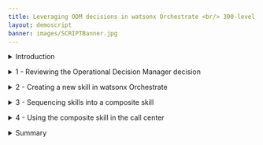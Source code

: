 ```yaml
---
title: Leveraging ODM decisions in watsonx Orchestrate <br/> 300-level live demo
layout: demoscript
banner: images/SCRIPTBanner.jpg
---
```


<span id="top"></span>

<details markdown="1">

<summary>Introduction</summary>

Today we’ll see how IBM watsonx Orchestrate can be used to enhance call center agent productivity, increase compliance with an organization's business procedures, and reduce risk of inconsistency in the decision making process.

Using a customer service scenario, we’ll see how to use watsonx Orchestrate to easily create a 'return validation' skill from an existing IBM Operational Decision Manager (ODM) application. Then, we’ll see how the built-in skill flow capability can be used to sequence several skills into a single activity.

We’re using a customer service example, but the same pattern can be used to leverage any existing deployed decision services across your enterprise.

Let’s get started!

(Printer-ready PDF version of the demo script  <a href="./files/DEMO_Script.pdf" target="_blank" rel="noreferrer">here</a>)

<br/>

</details>

<p/>

<details markdown="1">

<summary>1 - Reviewing the Operational Decision Manager decision</summary>

<br/>

| **1.1** | **Introduce the customer service decision** |
| :--- | :--- |
| **Narration** | FocusCorp uses Operational Decision Manager (ODM) as a backend application to automatically validate and approve return requests from customers.<br/><br/> The company now wants to enable all call center agents to directly access the decision output so they can determine immediately whether a return is approved while on the phone with a customer. <br/>Before seeing how to create such a skill in watsonx Orchestrate, let’s look at the existing application in ODM. |
| **Action** &nbsp; 1.1.1 | Show the ODM Business Console screen that was opened during the demo preparation. Select **Enterprise LDAP** (1), enter the Username **cp4admin** (2), enter the **password** (3) you copied in your notebook, and click **Log in** (4). <inline-notification text="The Decision Center console will start from the last page you were in when you left during your last connection."></inline-notification> <img src="images/1-1-1.png" width="800" /> |
| **Action** &nbsp; 1.1.2 | Click the **LIBRARY** tab. <br/> <img src="images/1-1-2.png" width="800" /> |
| **Narration** | The return policy is managed in ODM by FocusCorp's retail business team, using a dedicated business console called Decision Center. Let’s see how the return policy is implemented in ODM. |
| **Action** &nbsp; 1.1.3 | Click the **Customer Service** decision service. <br/> <img src="images/1-1-3.png" width="800" /> |
| **Action** &nbsp; 1.1.4 | Click the **main** branch. <br/> <img src="images/1-1-4.png" width="800" /> |
| **Action** &nbsp; 1.1.5 | Click the **Decision Artifacts** tab, if you are not already on that tab. <br/> <img src="images/1-1-5.png" width="800" /> |
| **Action** &nbsp; 1.1.6 | Click the **X** to remove any decision artifact filters (if any). <br/> <img src="images/1-1-6.png" width="800" /> |
| **Action** &nbsp; 1.1.7 | Click **Main customer service flow**. <br/> <img src="images/1-1-7.png" width="800" /> |

<br/>

| **1.2** | **Provide an overview of the decision service** |
| :--- | :--- |
| **Narration** | The return validation policy is composed of rule artifacts including ruleflows, decision tables and business rules. <br/><br/> The main ruleflow is the backbone of the decision service. It synchronizes a variety of rules that cover fraud detection, warranty validation, return policy and refund conditions. |
| **Action** &nbsp; 1.2.1 | Click the **Compute refund** box (1) and then the **Refund flow** link (2). <br/> <img src="images/1-2-1.png" width="800" /> |
| **Narration** | Let’s look at one of the decision artifacts. The ‘Shipping fee’ decision table defines the fixed return fee depending on the location of the customer and the type of item being returned. |
| **Action** &nbsp; 1.2.2 | Click the **Estimate shipping fee** box (1) and then the **Shipping fee** link (2) to open the decision table. <br/> <img src="images/1-2-2.png" width="800" /> |
| **Narration** | Each row of the table corresponds to a specific business rule that can also be seen in natural language. In this rule, the return fee for grocery items in the United States is $15. A message is also added to the response to document the decision. |
| **Action** &nbsp; 1.2.3 | Hover your cursor over the header of row 4 to display the 'grocery' business rule. <br/> <img src="images/1-2-3.png" width="800" />  <br/> <img src="images/1-2-3bis.png" width="800" /> |
| **Action** &nbsp; 1.2.4 | Click **Main customer service flow**. <br/> <img src="images/1-2-4.png" width="800" /> |
| **Narration** | This decision service is deployed in a production environment and is invoked by FocusCorp's enterprise applications. Let’s look at the deployment environment. |

<br/>

| **1.3** | **Introduce the production Rule Execution Server** |
| :--- | :--- |
| **Narration** | The ODM Rule Execution Server is a console to monitor rule applications deployed on a given server. From this console, the rule administrator can test a rule application, trace its usage, run diagnostics, and access execution traces when required. |
| **Action** &nbsp; 1.3.1 | Show the ODM **Rule Execution Server** screen that was opened during the demo preparation. <br/> <img src="images/1-3-1.png" width="800" /> |
| **Action** &nbsp; 1.3.2 | Click the **Explorer** tab. <br/> <img src="images/1-3-2.png" width="800" /> |
| **Narration** | Two RuleApps are deployed in this production environment. The 'Customer Service' RuleApp manages the return policy we just looked at in the Decision Center. |
| **Action** &nbsp; 1.3.3 | Click the **FocusCorp_CustomerService** RuleApp. <br/> <img src="images/1-3-3.png" width="800" /> |
| **Action** &nbsp; 1.3.4 | Click the **FocusCorp_Customer_Service** Ruleset. <br/> <img src="images/1-3-4.png" width="800" /> |
| **Narration** | The customer service application has one ruleset with two input parameters -- the customer and the purchase to be returned. Both the decision service and the ruleset it contains are versioned. At execution time, a user can decide to use a specific version, or the latest deployed version of the RuleApp. |
| **Action** &nbsp; 1.3.5 | Point out and explain the **FocusCorp_Customer_Service** ruleset. The output parameter (1), the return decision (2) and the versioning(3). <br/> <img src="images/1-3-5.png" width="800" /> |
| **Narration** | Let’s now see how to leverage these deployed decisions using watsonx Orchestrate to make these return decisions visible to call center agents. |

**[Go to top](#place1)**

<br/><br/>

</details>

<p/>

<details markdown="1">

<summary>2 - Creating a new skill in watsonx Orchestrate</summary>

<br/>

| **2.1** | **Connect the discovery service to the ODM Rule Execution Server** |
| :--- | :--- |
| **Narration** | Let’s now log in to watsonx Orchestrate with the the ‘Builder’ profile. This profile enables us to create, enrich and publish skills. |
| **Action** &nbsp; 2.1.1 | Log in to your watsonx Orchestrate instance. <br/> <img src="images/2-1-1.png" width="800" /> |
| **Action** &nbsp; 2.1.2 | Click the **hamburger** icon. <br/> <img src="images/2-1-2.png" width="800" /> |
| **Action** &nbsp; 2.1.3 | Click **Skills**. <br/> <img src="images/2-1-3.png" width="800" /> |
| **Narration** | watsonx Orchestrate offers a wide variety of skills that can be added for a single individual (personal skill) or the whole team. Let’s create a new personal skill. |
| **Action** &nbsp; 2.1.4 | Click **Add skills**. <br/> <img src="images/2-1-4.png" width="800" /> |
| **Narration** | There are various ways to create a skill in watsonx Orchestrate. One of them is to use a discovery service to create new skills from IBM Cloud Pak for Business Automation that are deployed on SaaS or on premises, or from RPA SaaS. The automation service we want to leverage is deployed on a containerized version of ODM on premises. <br/>|
| **Action** &nbsp; 2.1.5 | Click the **IBM Cloud Pak for Business Automation - On premises** tile. <br/> <img src="images/2-1-5.png" width="800" />  <inline-notification text="If you are using a SaaS environment, click the <strong>IBM Cloud Pak for Business Automation – SaaS</strong> tile and use the basic authentication credentials provided by your SaaS admin."></inline-notification>|
| **Narration** | To access the automation environment, an API key has been generated by the Cloud Pak for Business Automation administrator. With this API key and the cluster URL, we can set up the discovery service and let it access all the automation services deployed in this environment.  |
| **Action** &nbsp; 2.1.6 | Enter your **Username** (1), **API key** (2) and **Connection URL** (3) you stored in your notebook in the demo preparation. Click **Connect** (4). <br/> <img src="images/2-1-6.png" width="800" /> |

<br/>

| **2.2** | **Create the customer service skill from the ODM RuleApp** |
| :--- | :--- |
| **Narration** | The discovery service lets us see all the deployed business automation services we can leverage to create a new skill. |
| **Action** &nbsp; 2.2.1 | Expand the **Automations** folder. <br/> <img src="images/2-2-1.png" width="800" /> |
| **Narration** | ‘FC_CustomerService’ is one of the deployed ODM applications we can leverage. The new skill we are about to create will execute the business rules deployed on the rule execution server that we saw earlier. |
| **Action** &nbsp; 2.2.2 | Select **FC_CustomerService**. <br/> <img src="images/2-2-2.png" width="800" /> |
| **Narration** | Now we'll create a new skill in watsonX Orchestrate. Let’s search for our recently added skill. |
| **Action** &nbsp; 2.2.3 | Select the '**Invokes the execution..**' skill (1) and click **Save as draft** (2). <br/> <img src="images/2-2-3.png" width="800" /> |
| **Narration** | Next, we’ll configure the skill to define how it asks for the input and displays the output. We’ll also train the natural language processing (NLP) engine on the phrases that can be used to invoke the skill. |
| **Action** &nbsp; 2.2.4 | Search for ‘**FC**’ to access the recently imported skill. <br/> <img src="images/2-2-4.png" width="800" /> |
| **Narration** | The discovery service has created a version of the skill that is not yet published. As we can see, it is now ready to be published in the skills catalog. |
| **Action** &nbsp; 2.2.5 | Expand the **Invokes the execution of the decision service operation XXX_FC_CustomerService** skill (XXX are your initials used during demo prep). <inline-notification text="The <strong>Step in the process</strong> for this skill should read '<strong>Just 1 step away to be ready</strong>'. The <strong>Status</strong> for this skill should read '<strong>Ready to publish</strong>'."></inline-notification> <img src="images/2-2-5.png" width="800" /> |
| **Action** &nbsp; 2.2.6 | Make sure you are on the right skill by checking you are the author of the skill. <br/> <img src="images/2-2-6.png" width="800" /> |
| **Narration** | We can now define the way users will interact with our skill. This is required before publishing the skill. |
| **Action** &nbsp; 2.2.7 | Click the corresponding **ellipsis** icon. <br/> <img src="images/2-2-7.png" width="800" /> |
| **Action** &nbsp; 2.2.8 | Click **Enhance this skill**. <br/> <img src="images/2-2-8.png" width="800" /> |

<br/>

| **2.3** | **Publish the customer service skill to your personal skills** |
| :--- | :--- |
| **Narration** | The first thing we'll customize is the title of the skill. On the right we see how the skill will be displayed to users. As this demo environment is shared across various users, we'll add initials to easily find the skill in the catalog. |
| **Action** &nbsp; 2.3.1 | Enter an easy-to-find skill name (e.g., '**New XXX FocusCorp customer service.**' – XXX being your own initials) <br/> <img src="images/2-3-1.png" width="800" /> |
| **Narration** | We can customize how the inputs will be displayed and edit a specific label for each entry. We can also specify what attributes will be required to invoke the skill. |
| **Action** &nbsp; 2.3.2 | Click the **Input** tab. <br/> <img src="images/2-3-2.png" width="800" /> |
| **Action** &nbsp; 2.3.3 | Scroll down to the **customer.name** field. <br/> <img src="images/2-3-3.png" width="800" /> |
| **Action** &nbsp; 2.3.4 | Enter ‘**Customer name**’ in the **customer.name** field. <br/> <img src="images/2-3-4.png" width="800" /> |
| **Narration** | The same procedure is applied for the remaining fields. The output parameters are also customized in the same way. |
| **Action** &nbsp; 2.3.5 <br/> | Click the **Output** tab. <br/> <img src="images/2-3-6.png" width="800" /> |
| **Narration** |  In this scenario, we only need to specify the column headers of the table that contains the decision fields returned by ODM. |
| **Action** &nbsp; 2.3.6 <br/> | Click **Edit response**. <br/> <img src="images/2-3-7.png" width="800" /> |
| **Action** &nbsp; 2.3.7 <br/> | Type ‘**Return decision**’ in the **decision.returnStatus** header field. <br/> <img src="images/2-3-8.png" width="800" /> |
| **Narration** |  The same procedure is applied for the remaining output fields. We have already prepared a fully configured skill that we'll see in a couple of minutes.<br/>Next, we are specifying the phrases orchestrate will use to train the NLP engine. |
| **Action** &nbsp; 2.3.8 | Click the **Phrases** tab. <br/> <img src="images/2-3-10.png" width="800" /> |
| **Action** &nbsp; 2.3.9 | Type ‘**register a claim**’ as a new phrase. Press the enter/return key on your keyboard to save the new phrase. <br/> <img src="images/2-3-11.png" width="800" /> |
| **Narration** |  Our skill is now published in the watsonx Orchestrate catalog. Users are now able to add it to their personal skill sets.|
| **Action** &nbsp; 2.3.10 | Click **Publish**. <br/> <img src="images/2-3-12.png" width="800" /><br/> <img src="images/2-3-13.png" width="800" /> |

<br/>

| **2.4** | **Add the customer service skill to your personal skills** |
| :--- | :--- |
| **Narration** | We can now add this new skill into our personal catalog. |
| **Action** &nbsp; 2.4.1 | Click **Home**. <br/> <img src="images/2-4-1.png" width="800" /> |
| **Action** &nbsp; 2.4.2 | Click **Add skills from the catalog**. <br/> <img src="images/2-4-2.png" width="800" /> |
| **Action** &nbsp; 2.4.3 | Type your ‘**XXX**’ in the search field ('XXX' being your own initials). <br/> <img src="images/2-4-3.png" width="800" /> |
| **Action** &nbsp; 2.4.4 | Click the ‘**XXX_FC_CustomerService API**’ skill ('XXX' being your own initials). <br/> <img src="images/2-4-4.png" width="800" /> |
| **Narration** | Next, we'll connect the skill to the Rule Execution Server. We'll use the ZEN API key that was provided by our ODM administrator to connect to the deployed rule service. |
| **Action** &nbsp; 2.4.5 | Click **Connect app**. <br/> <img src="images/2-4-5.png" width="800" /> |
| **Action** &nbsp; 2.4.6 | Enter the **ZEN API key** (1) you copied in your notebook. Click **Connect app** (2). <br/> <img src="images/2-4-6.png" width="800" /> |
| **Narration** | The skill is connected, and we can now add it into our personal catalog. |
| **Action** &nbsp; 2.4.7 | Click **Add skill +**. <br/> <img src="images/2-4-7.png" width="800" /> |
| **Action** &nbsp; 2.4.8 | Check that your skill is added. <br/> <img src="images/2-4-8.png" width="800" /> |
| **Action** &nbsp; 2.4.9 | Click **Home**. <br/> <img src="images/2-4-9.png" width="800" /> |

<br/>

| **2.5** | **Show the customer service skill** |
| :--- | :--- |
| **Narration** | The new skill is now listed in our personal skills list. In one click, we can invoke it. |
| **Action** &nbsp; 2.5.1 | Click the **New XXX FocusCorp customer service** tile ('XXX' being your own initials). <br/> <img src="images/2-5-1.png" width="800" /> |
| **Narration** | The decision service requires multiple pieces of data to process the return. Instead of requesting the agent to input this data manually, we'll query the FocusCorp database to retrieve the data automatically using another skill. |
| **Action** &nbsp; 2.5.2 | Scroll through the set of required inputs. <br/> <img src="images/2-5-2.png" width="800" /> |
| **Action** &nbsp; 2.5.3 | Click the **XXX FocusCorp Get data from database** skill ('XXX' being your own initials). <br/> <img src="images/2-5-3.png" width="800" /> |
| **Narration** | Let’s use a customer email and product identification number, just like a call center agent would do. |
| **Action** &nbsp; 2.5.4 | Enter ‘**johnsmith@acme.com**’ as the **Customer email** (1). Enter ‘**001**’ as the **Product identification number** (2). Click **Apply** (3). <br/> <img src="images/2-5-4.png" width="800" /> |
| **Narration** | The database skill has returned the customer and item details from the FocusCorp database. We can now use the database skill to feed the decision skill. To do so, we will create a composite skill. |
| **Action** &nbsp; 2.5.5 | Scroll through the result to show the data recovered from the back-end system. <br/> <img src="images/2-5-5.png" width="800" /> |

**[Go to top](#place1)**

<br/><br/>

</details>

<p/>

<details markdown="1">

<summary>3 - Sequencing skills into a composite skill</summary>

<br/>

| **3.1** | **Create the customer service composite skill** |
| :--- | :--- |
| **Narration** | Let’s now work on this composite skill. As an automation builder, we can sequence multiple skills. |
| **Action** &nbsp; 3.1.1 | Click the **hamburger** icon. <br/> <img src="images/3-1-1.png" width="800" /> |
| **Action** &nbsp; 3.1.2 | Click **Skills**. <br/> <img src="images/3-1-2.png" width="800" /> |
| **Action** &nbsp; 3.1.3 | Expand the **Add skills** menu (1). Click **Create a skill flow** (2). <br/> <img src="images/3-1-3.png" width="800" /> |
| **Narration** | The first step is to give a name and description to the composite skill so that users can easily recognize it in the catalog. |
| **Action** &nbsp; 3.1.4 | Click the **pencil** icon to name the skill flow. <br/> <img src="images/3-1-4.png" width="800" /> |
| **Narration** | The description will help users understand the actions performed by the composite skill. |
| **Action** &nbsp; 3.1.5 | Enter a skill name that contains your 'XXX' initials (e.g., '**XXX FocusCorp Register claim**') (1). In the **Description** field, enter ‘**Get the customer and purchase details from the database - Validates return conditions and refunds**’ (2). Click **Save** (3). <br/> <img src="images/3-1-5.png" width="800" /> |
| **Narration** | Next, we must add the two skills we need for this flow. The first one will collect the data from the database. The second one, which we created from ODM, will analyze the data and return a decision. |
| **Action** &nbsp; 3.1.6 | Click the **+** button. <br/> <img src="images/3-1-6.png" width="800" /> |
| **Narration** | Let’s search for the skills we have added in our personal skills. |
| **Action** &nbsp; 3.1.7 | Search for '**XXX**' to find all your skills from the catalog ('XXX' being your own initials). <br/> <img src="images/3-1-7.png" width="800" /> |
| **Action** &nbsp; 3.1.8 | Click the **XXX FocusCorp_Get_Data_from_database** skill ('XXX' being your own initials). <br/> <img src="images/3-1-8.png" width="800" /> |
| **Narration** | We can add the database skill to the flow.|
| **Action** &nbsp; 3.1.9 | Click **Add skill +**. <br/> <img src="images/3-1-9.png" width="800" /> |
| **Action** &nbsp; 3.1.10 | Click **+** button. <br/> <img src="images/3-1-10.png" width="800" /> |
| **Narration** |Next, let’s search for the decision skill. |
| **Action** &nbsp; 3.1.11 | Search for '**XXX**' to find all your skills from the catalog ('XXX' being your own initials). <br/> <img src="images/3-1-11.png" width="800" /> |
| **Narration** | To save time, we will use a pre-configured version of the decision skill.|
| **Action** &nbsp; 3.1.12 | Click the **XXX FocusCorp_Customer_Service** skill ('XXX' being your own initials).  <br/> <img src="images/3-1-12.png" width="800" /> |
| **Action** &nbsp; 3.1.13 | Click **Add skill +**. <br/> <img src="images/3-1-13.png" width="800" /> |
| **Action** &nbsp; 3.1.14 | Click the second skill in the flow. <br/> <img src="images/3-1-14.png" width="800" /> |
| **Narration** | The two skills are now sequenced in the flow. Next, we must map the output parameters of the database skill to the input fields of the decision skill. This operation can be automated using watsonx Orchestrate’s intelligent mapping capability. Orchestrate is able to suggest a mapping based on attributes, names and types. |
| **Action** &nbsp; 3.1.15 | Click **Generate mapping suggestions**. <br/> <img src="images/3-1-15.png" width="800" /> |
| **Narration** | We can see all the attributes are correctly mapped between the two skills in just a single click. No additional action is required. We can now save the skill to add it to the catalog, as well as publish it to users. |
| **Action** &nbsp; 3.1.16 | Point out the mapped values. <br/> <img src="images/3-1-16.png" width="800" /> |
| **Action** &nbsp; 3.1.17 | Expand the **Actions** menu (1). Click **Save as draft** (2). <br/> <img src="images/3-1-17.png" width="800" /> |
| **Narration** | Let’s now enhance the composite skill by adding some phrases that will be used to invoke the skill in the chat interface of watsonx Orchestrate. |
| **Action** &nbsp; 3.1.18 | Expand the **Actions** menu (1). Click **Enhance** (2). <br/> <img src="images/3-1-18.png" width="800" /> |
| **Action** &nbsp; 3.1.19 | Click **Phrases**. <br/> <img src="images/3-1-19.png" width="800" /> |
| **Narration** | Let's add ‘return a product’ to the training set. Many more phrases can be added to improve the NLP training. |
| **Action** &nbsp; 3.1.20 | Type '**return a product**’. <br/> <img src="images/3-1-20.png" width="800" /> |
| **Narration** | Our composite skill is ready to be published. Just by entering ‘return a product’ in the chat interface, watsonx Orchestrate will understand that this skill should be used. |
| **Action** &nbsp; 3.1.21 | Click **Publish**. <br/> <img src="images/3-1-21.png" width="800" /> |
| **Action** &nbsp; 3.1.22 | Click **Home**. <br/> <img src="images/3-1-22.png" width="800" /> |

**[Go to top](#place1)**

<br/><br/>

</details>

<p/>

<details markdown="1">

<summary>4 - Using the composite skill in the call center</summary>

<br/>

| **4.1** | **Add the customer service composite skill** |
| :--- | :--- |
| **Narration** | Since we are using a shared environment for this demonstration, we'll need to add the composite skill to our personal skillset. In a real life situation, the skill would be added to the team skillset so that any call center agent could easily access it. |
| **Action** &nbsp; 4.1.1 | Click **Add skills from the catalog**. <br/> <img src="images/4-1-1.png" width="800" /> |
| **Action** &nbsp; 4.1.2 | Type your '**XXX**' initials to find all your skills from the catalog. <br/> <img src="images/4-1-2.png" width="800" /> |
| **Action** &nbsp; 4.1.3 | Click the **Skill flows** tile. <br/> <img src="images/4-1-3.png" width="800" /> |
| **Action** &nbsp; 4.1.4 | Search for ‘**XXX**’ (‘XXX’ being your own initials). <br/> <img src="images/4-1-4.png" width="800" /> |
| **Action** &nbsp; 4.1.5 | Click **Add skill +**. <br/> <img src="images/4-1-5.png" width="800" /> |
| **Action** &nbsp; 4.1.6 | Check that your skill is added. Click **IBM watsonx Orchestrate**. <br/> <img src="images/4-1-6.png" width="800" /> |

<br/>

| **4.2** | **Use the customer service composite skill** |
| :--- | :--- |
| **Narration** | We're now ready to use the composite skill.<br/> Let's now assume the role of a customer service agent who receives a call from a customer. We'll ask for their customer email and the product ID of the item to be returned. |
| **Action** &nbsp; 4.2.2 | Type ‘**return a product**’ and press the enter/return key on your keyboard. <br/> <img src="images/4-2-2.png" width="800" /> |
| **Action** &nbsp; 4.2.3 | Enter ‘**alexgreen@acme.com**’ as the **Customer email** (1). Enter ‘**001**’ as the **Product indentification number** (2). Click **Apply** (3). <br/> <img src="images/4-2-3.png" width="800" /> |
| **Narration** | The customer tells us they are returning the product because it arrived late. |
| **Action** &nbsp; 4.2.4 | For the **Return reason** field, select **Arrived_late** (1). For the **Item condition** field, select **Opened** (2). Click **Show all fields** (3). <br/> <img src="images/4-2-4.png" width="800" /> |
| **Narration** | All the other required fields have been automatically pre-filled, saving us a lot of time. |
| **Action** &nbsp; 4.2.5 | Point out the other pre-filled fields. <br/> <img src="images/4-2-5.png" width="800" /> |
| **Action** &nbsp; 4.2.6 | Scroll down and click **Show fewer fields**. <br/> <img src="images/4-2-6.png" width="800" /> |
| **Action** &nbsp; 4.2.7 | Click **Apply**. <br/> <img src="images/4-2-7.png" width="800" /> |
| **Narration** | In one click, the ODM decision service returns a decision and additional information, such as the refund amount or any required shipping fees. All these results have been dynamically calculated by the rules we saw at the beginning of this scenario.<inline-notification text="You can execute the demonstration with different combination of users (e.g.: other emails below) and items (see highlighted product numbers below) to show the different decision outcomes."></inline-notification> <img src="images/4-2-9.png" width="800" /> <img src="images/4-2-10.png" width="800" /> |
| **Action** &nbsp; 4.2.8 | Point out the decision results. <br/> <img src="images/4-2-8.png" width="800" /> |

<br/>

**[Go to top](#place1)**

<br/><br/>

</details>

<p/>

<details markdown="1">

<summary>Summary</summary>

In this demo, we saw how a company uses IBM watsonx Orchestrate to leverage and expose existing ODM Decision Services in new ways. 

We used the Discovery Service to create a new skill that invokes rule-based decisions manged by ODM. We then created a composite skill that orchestrates a sequence of skills, mapping their respective inputs and outputs automatically. Finally, we used watsonx Orchestrate NLP to invoke this composite skill using a chat interface.

Thank you for attending today’s presentation.

**[Go to top](#place1)**

<br/><br/>

</details>